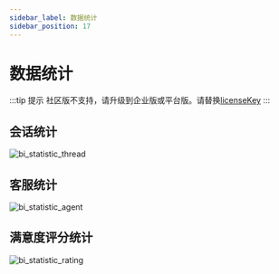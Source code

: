 ```yaml
---
sidebar_label: 数据统计
sidebar_position: 17
---
```


# 数据统计

:::tip 提示
社区版不支持，请升级到企业版或平台版。请替换[licenseKey](../development/license.md)
:::

## 会话统计

![bi_statistic_thread](/img/statistic/bi_statistic_thread.png)

## 客服统计

![bi_statistic_agent](/img/statistic/bi_statistic_agent.png)

## 满意度评分统计

![bi_statistic_rating](/img/statistic/bi_statistic_rating.png)
